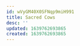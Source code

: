 ```yaml
---
id: wVyGM40X0SFNqp9miH991
title: Sacred Cows
desc: ''
updated: 1639762693865
created: 1639762693865
---
```


